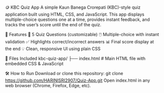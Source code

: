 🪙 KBC Quiz App
A simple Kaun Banega Crorepati (KBC)-style quiz application built using HTML, CSS, and JavaScript. This app displays multiple-choice questions one at a time, provides instant feedback, and tracks the user’s score until the end of the quiz.

🚀 Features
🧠 5 Quiz Questions (customizable)
🖱️ Multiple-choice with instant validation
✅ Highlights correct/incorrect answers
📊 Final score display at the end
💡 Clean, responsive UI using plain CSS

📂 Files Included
kbc-quiz-app/
├── index.html   # Main HTML file with embedded CSS & JavaScript

🛠️ How to Run
Download or clone this repository:
git clone https://github.com/HARINISRI2907/Quiz-App.git
Open index.html in any web browser (Chrome, Firefox, Edge, etc).
